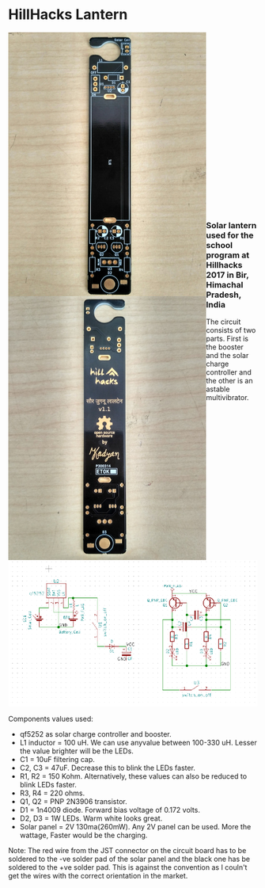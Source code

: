 # HillHacks Lantern
<a href="/images/front.jpg"><img src="/images/front.jpg" align="left" height="533" width="400" ></a>


<a href="/images/back.jpg"><img src="/images/back.jpg" align="left" height="533" width="400" ></a>




 <br /><br /><br /><br /><br /><br /><br /><br /><br /><br /><br /><br /><br /><br /><br /><br /><br /><br /><br /><br /><br/>


### Solar lantern used for the school program at Hillhacks 2017 in Bir, Himachal Pradesh, India

The circuit consists of two parts. First is the booster and the solar charge controller and the other is an astable multivibrator.

![Schematics](/images/schematics.png)

Components values used:
* qf5252 as solar charge controller and booster.
* L1 inductor = 100 uH. We can use anyvalue between 100-330 uH. Lesser the value brighter will be the LEDs.
* C1 = 10uF filtering cap.
* C2, C3 = 47uF. Decrease this to blink the LEDs faster.
* R1, R2 = 150 Kohm. Alternatively, these values can also be reduced to blink LEDs faster.
* R3, R4 = 220 ohms.
* Q1, Q2 = PNP 2N3906 transistor.
* D1 = 1n4009 diode. Forward bias voltage of 0.172 volts.
* D2, D3 = 1W LEDs. Warm white looks great.
* Solar panel = 2V 130ma(260mW). Any 2V panel can be used. More the wattage, Faster would be the charging.

Note: The red wire from the JST connector on the circuit board has to be soldered to the -ve solder pad of the solar panel and the black one has be soldered to the +ve solder pad. This is against the convention as I couln't get the wires with the correct orientation in the market.
